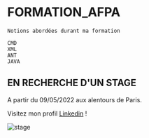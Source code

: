 # FORMATION_AFPA

```
Notions abordées durant ma formation

CMD 
XML
ANT
JAVA

```
## EN RECHERCHE D'UN STAGE 

A partir du 09/05/2022 aux alentours de Paris.

Visitez mon profil [Linkedin](http://www.linkedin.com/in/solène-michel-grosjean) !

![stage](https://www.querbes.net/wp-content/uploads/2017/01/stage-entreprise-charente.jpg)

